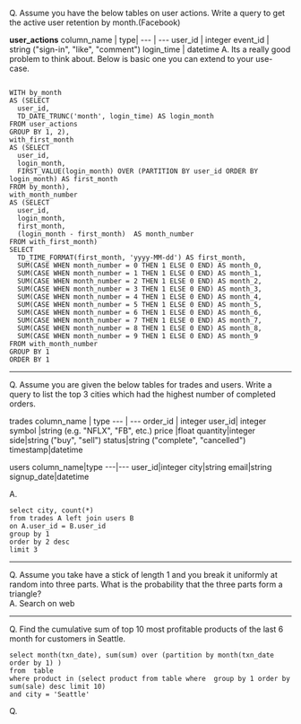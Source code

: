
Q. Assume you have the below tables on user actions. Write a query to get the active user retention by month.(Facebook)


**user_actions**
column_name |	type|
--- | --- 
user_id	    | integer
event_id	| string ("sign-in", "like", "comment")
login_time	| datetime
A. Its a really good problem to think about. Below is basic one you can extend to your use-case.

```

WITH by_month
AS (SELECT
  user_id,
  TD_DATE_TRUNC('month', login_time) AS login_month
FROM user_actions
GROUP BY 1, 2),
with_first_month
AS (SELECT
  user_id,
  login_month,
  FIRST_VALUE(login_month) OVER (PARTITION BY user_id ORDER BY login_month) AS first_month
FROM by_month),
with_month_number
AS (SELECT
  user_id,
  login_month,
  first_month,
  (login_month - first_month)  AS month_number
FROM with_first_month)
SELECT
  TD_TIME_FORMAT(first_month, 'yyyy-MM-dd') AS first_month,
  SUM(CASE WHEN month_number = 0 THEN 1 ELSE 0 END) AS month_0,
  SUM(CASE WHEN month_number = 1 THEN 1 ELSE 0 END) AS month_1,
  SUM(CASE WHEN month_number = 2 THEN 1 ELSE 0 END) AS month_2,
  SUM(CASE WHEN month_number = 3 THEN 1 ELSE 0 END) AS month_3,
  SUM(CASE WHEN month_number = 4 THEN 1 ELSE 0 END) AS month_4,
  SUM(CASE WHEN month_number = 5 THEN 1 ELSE 0 END) AS month_5,
  SUM(CASE WHEN month_number = 6 THEN 1 ELSE 0 END) AS month_6,
  SUM(CASE WHEN month_number = 7 THEN 1 ELSE 0 END) AS month_7,
  SUM(CASE WHEN month_number = 8 THEN 1 ELSE 0 END) AS month_8,
  SUM(CASE WHEN month_number = 9 THEN 1 ELSE 0 END) AS month_9
FROM with_month_number
GROUP BY 1
ORDER BY 1
```
--- 
Q. Assume you are given the below tables for trades and users. Write a query to list the top 3 cities which had the highest number of completed orders.

trades
column_name | type
--- | ---
order_id |	integer
user_id|	integer
symbol	|string (e.g. "NFLX", "FB", etc.)
price	|float
quantity|integer
side|string ("buy", "sell")
status|string ("complete", "cancelled")
timestamp|datetime

users
column_name|type
---|---
user_id|integer
city|string
email|string
signup_date|datetime

A. 
```
select city, count(*)
from trades A left join users B
on A.user_id = B.user_id
group by 1
order by 2 desc
limit 3
```
---
Q. Assume you take have a stick of length 1 and you break it uniformly at random into three parts. What is the probability that the three parts form a triangle?  
A. Search on web

---
Q. Find the cumulative sum of top 10 most profitable products of the last 6 month for customers in Seattle.  
``` 
select month(txn_date), sum(sum) over (partition by month(txn_date order by 1) )
from  table 
where product in (select product from table where  group by 1 order by sum(sale) desc limit 10)
and city = 'Seattle'
```

Q. 